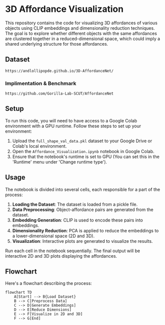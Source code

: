 # 3D Affordance Visualization

This repository contains the code for visualizing 3D affordances of various objects using CLIP embeddings and dimensionality reduction techniques. The goal is to explore whether different objects with the same affordances are clustered together in a reduced-dimensional space, which could imply a shared underlying structure for those affordances.

## Dataset
```
https://andlollipopde.github.io/3D-AffordanceNet/
```
### Implimentation & Benchmark
```
https://github.com/Gorilla-Lab-SCUT/AffordanceNet
```

## Setup

To run this code, you will need to have access to a Google Colab environment with a GPU runtime. Follow these steps to set up your environment:

1. Upload the `full_shape_val_data.pkl` dataset to your Google Drive or Colab's local environment.
2. Open the `Affordance_Visualization.ipynb` notebook in Google Colab.
3. Ensure that the notebook's runtime is set to GPU (You can set this in the 'Runtime' menu under 'Change runtime type').

## Usage

The notebook is divided into several cells, each responsible for a part of the process:

1. **Loading the Dataset**: The dataset is loaded from a pickle file.
2. **Data Preprocessing**: Object-affordance pairs are generated from the dataset.
3. **Embedding Generation**: CLIP is used to encode these pairs into embeddings.
4. **Dimensionality Reduction**: PCA is applied to reduce the embeddings to a lower-dimensional space (2D and 3D).
5. **Visualization**: Interactive plots are generated to visualize the results.

Run each cell in the notebook sequentially. The final output will be interactive 2D and 3D plots displaying the affordances.

## Flowchart

Here's a flowchart describing the process:

```mermaid
flowchart TD
    A[Start] --> B{Load Dataset}
    B --> C[Preprocess Data]
    C --> D[Generate Embeddings]
    D --> E[Reduce Dimensions]
    E --> F[Visualize in 2D and 3D]
    F --> G[End]
```

